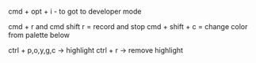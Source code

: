 cmd + opt + i   - to got to developer mode

cmd + r  and cmd shift r = record and stop
cmd + shift + c = change color from palette below

ctrl + p,o,y,g,c -> highlight
ctrl + r -> remove highlight

